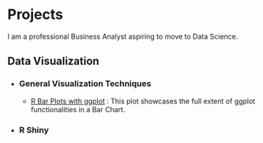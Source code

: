 # Projects #


I am a professional Business Analyst aspiring to move to Data Science.

## Data Visualization ##

  * ### General Visualization Techniques
    * [R Bar Plots with ggplot](https://github.com/dkilungu/My-Portfolio "complete ggplot") : This plot showcases the full extent of ggplot functionalities in a Bar Chart.
  * ### R Shiny 
